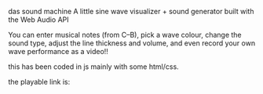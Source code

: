 das sound machine
A little sine wave visualizer + sound generator built with the Web Audio API
 
You can enter musical notes (from C–B), pick a wave colour, change the sound type, adjust the line thickness and volume, and even record your own wave performance as a video!!

this has been coded in js mainly with some html/css.

the playable link is:  


